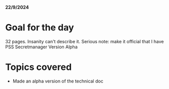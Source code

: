 **22/9/2024**

# Goal for the day

32 pages. Insanity can't describe it.
Serious note: make it official that I have PSS Secretmanager Version Alpha

# Topics covered

- Made an alpha version of the technical doc